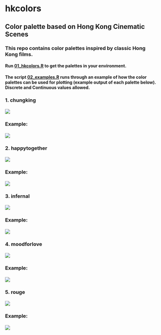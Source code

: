 # hkcolors
## Color palette based on Hong Kong Cinematic Scenes

### This repo contains color palettes inspired by classic Hong Kong films. <p>
#### Run <a href="/01_hkcolors.R">01_hkcolors.R</a> to get the palettes in your environment.
#### The script <a href="/02_example.R">02_examples.R</a> runs through an example of how the color palettes can be used for plotting (example output of each palette below). Discrete and Continuous values allowed.
### 1. chungking
#### <img src="/sample/for%20md/colorpalettes1024_5.jpg">
### Example:
#### <img src="/sample/for%20md/chungking.png">

### 2. happytogether
#### <img src="/sample/for%20md/colorpalettes1024_2.jpg">
### Example: 
#### <img src="/sample/for%20md/happytogether.png">

### 3. infernal
#### <img src="/sample/for%20md/colorpalettes1024_3.jpg">
### Example: 
#### <img src="/sample/for%20md/infernal.png">

### 4. moodforlove
#### <img src="/sample/for%20md/colorpalettes1024_4.jpg">
### Example:
#### <img src="/sample/for%20md/moodforlove.png">

### 5. rouge
#### <img src="/sample/for%20md/colorpalettes1024_1.jpg">
### Example:
#### <img src="/sample/for%20md/rouge.png">
